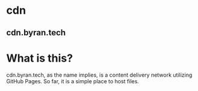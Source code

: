 # cdn
## cdn.byran.tech

# What is this?
cdn.byran.tech, as the name implies, is a content delivery network utilizing GitHub Pages. So far, it is a simple place to host files.

